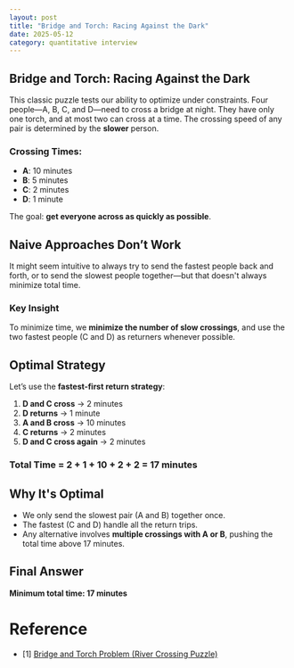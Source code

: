 ```yaml
---
layout: post
title: "Bridge and Torch: Racing Against the Dark"
date: 2025-05-12
category: quantitative interview
---
```


## Bridge and Torch: Racing Against the Dark

This classic puzzle tests our ability to optimize under constraints. Four people—A, B, C, and D—need to cross a bridge at night. They have only one torch, and at most two can cross at a time. The crossing speed of any pair is determined by the **slower** person.

### Crossing Times:
- **A**: 10 minutes
- **B**: 5 minutes
- **C**: 2 minutes
- **D**: 1 minute

The goal: **get everyone across as quickly as possible**.

## Naive Approaches Don’t Work

It might seem intuitive to always try to send the fastest people back and forth, or to send the slowest people together—but that doesn't always minimize total time.

### Key Insight

To minimize time, we **minimize the number of slow crossings**, and use the two fastest people (C and D) as returners whenever possible.

## Optimal Strategy

Let’s use the **fastest-first return strategy**:

1. **D and C cross** → 2 minutes  
2. **D returns** → 1 minute  
3. **A and B cross** → 10 minutes  
4. **C returns** → 2 minutes  
5. **D and C cross again** → 2 minutes  

### Total Time = 2 + 1 + 10 + 2 + 2 = **17 minutes**

## Why It's Optimal

- We only send the slowest pair (A and B) together once.
- The fastest (C and D) handle all the return trips.
- Any alternative involves **multiple crossings with A or B**, pushing the total time above 17 minutes.

## Final Answer

**Minimum total time: 17 minutes**

# Reference

* [1] [Bridge and Torch Problem (River Crossing Puzzle)](https://en.wikipedia.org/wiki/Bridge_and_torch_problem)
